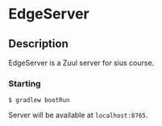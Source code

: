 # EdgeServer
## Description
EdgeServer is a Zuul server for sius course.

### Starting
```
$ gradlew bootRun
```
Server will be available at `localhost:8765`.
